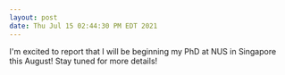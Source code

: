 ```yaml
---
layout: post
date: Thu Jul 15 02:44:30 PM EDT 2021
---
```


I'm excited to report that I will be beginning my PhD at NUS in Singapore this August! Stay tuned for more details!
